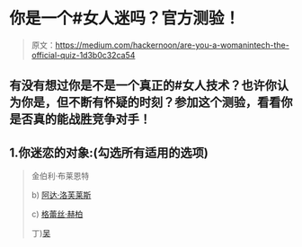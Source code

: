 # 你是一个#女人迷吗？官方测验！

> 原文：<https://medium.com/hackernoon/are-you-a-womanintech-the-official-quiz-1d3b0c32ca54>

## 有没有想过你是不是一个真正的#女人技术？也许你认为你是，但不断有怀疑的时刻？参加这个测验，看看你是否真的能战胜竞争对手！

## 1.你迷恋的对象:(勾选所有适用的选项)

> 金伯利·布莱恩特
> 
> b) [阿达·洛芙莱斯](https://en.wikipedia.org/wiki/Ada_Lovelace)
> 
> c) [格蕾丝·赫柏](https://en.wikipedia.org/wiki/Grace_Hopper)
> 
> 丁)[吴](https://twitter.com/Spacekatgal)